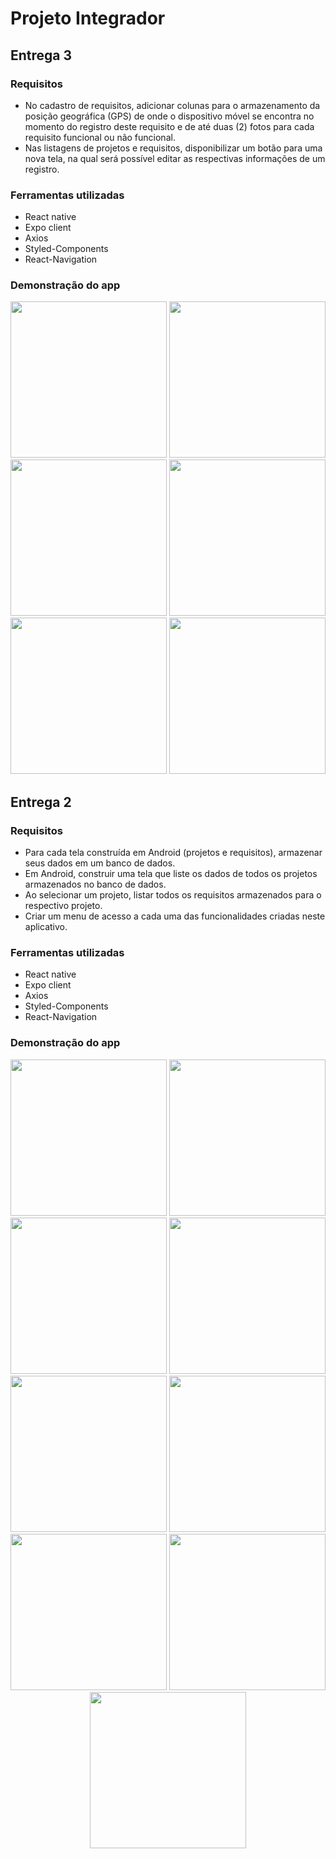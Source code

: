 # Projeto Integrador
## Entrega 3

### Requisitos
- No cadastro de requisitos, adicionar colunas para o armazenamento da posição geográfica (GPS) de onde o dispositivo móvel se encontra no momento do registro deste requisito e de até duas (2) fotos para cada requisito funcional ou não funcional.
- Nas listagens de projetos e requisitos, disponibilizar um botão para uma nova tela, na qual será possível editar as respectivas informações de um registro.
 
### Ferramentas utilizadas
 - React native
 - Expo client
 - Axios
 - Styled-Components
 - React-Navigation
 
### Demonstração do app

<p align="center">
  <img width="250" src=".prints/entrega-3/1.jpeg"/>
  <img width="250" src=".prints/entrega-3/2.jpeg"/>
  <img width="250" src=".prints/entrega-3/3.jpeg"/>
  <img width="250" src=".prints/entrega-3/5.jpeg"/>
  <img width="250" src=".prints/entrega-3/4.jpeg"/>
  <img width="250" src=".prints/entrega-3/demo.gif"/>
</p>

## Entrega 2

### Requisitos
- Para cada tela construída em Android (projetos e requisitos), armazenar seus dados em um banco de dados.
- Em Android, construir uma tela que liste os dados de todos os projetos armazenados no banco de dados. 
- Ao selecionar um projeto, listar todos os requisitos armazenados para o respectivo projeto.
- Criar um menu de acesso a cada uma das funcionalidades criadas neste aplicativo.
 
### Ferramentas utilizadas
 - React native
 - Expo client
 - Axios
 - Styled-Components
 - React-Navigation
 
### Demonstração do app

<p align="center">
  <img width="250" src=".prints/entrega-2/1.jpeg"/>
  <img width="250" src=".prints/entrega-2/2.jpeg"/>
  <img width="250" src=".prints/entrega-2/3.jpeg"/>
  <img width="250" src=".prints/entrega-2/4.jpeg"/>
  <img width="250" src=".prints/entrega-2/6.jpeg"/>
  <img width="250" src=".prints/entrega-2/7.jpeg"/>
  <img width="250" src=".prints/entrega-2/8.jpeg"/>
  <img width="250" src=".prints/entrega-2/9.jpeg"/>
  <img width="250" src=".prints/entrega-2/10.jpeg"/>
</p>


